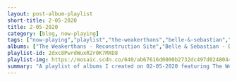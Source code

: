 ```yaml
---
layout: post-album-playlist
short-title: 2-05-2020
title: 2-05-2020
category: [blog, now-playing]
tags: ["now-playing","playlist","the-weakerthans","belle-&-sebastian","jakey","jakey","jakey","jakey","jakey","jakey","green-day","various-artists","various-artists","mock-orange","mock-orange","mock-orange","various-artists","streetlight-manifesto"]
albums: ["The Weakerthans - Reconstruction Site","Belle & Sebastian - Days of the Bagnold Summer","Jakey - Not Dead Yet","Jakey - Moby Dick","Jakey - Medium","Jakey - Saintlike","Jakey - South Dakota","Jakey - Cafeteria","Green Day - Father of All...","Various Artists - Funeral","Various Artists - ASCENSION","Mock Orange - Daniels e.p. 2","Mock Orange - A Twenty Band Compilation","Mock Orange - Neo Travel Kit","Various Artists - A Collection of Bees, Pt. 1","Streetlight Manifesto - Somewhere in the Between"]
playlist-id: 2dxc8PwrdWuxR2r0K7MXD8
playlist-img: https://mosaic.scdn.co/640/ab67616d0000b2732dc497d02480446b7eed9c58ab67616d0000b2734769c91060c04fee0ee3a511ab67616d0000b27349975866363b47754b3b1fe1ab67616d0000b273a7fc8aed0ce5a33da92b74f2
summary: "A playlist of albums I created on 02-05-2020 featuring The Weakerthans, Belle & Sebastian, Jakey, Jakey, Jakey, Jakey, Jakey, Jakey, Green Day, Various Artists, Various Artists, Mock Orange, Mock Orange, Mock Orange, Various Artists, and Streetlight Manifesto"
---
```

